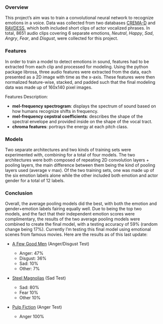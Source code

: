 ### Overview
   This project’s aim was to train a convolutional neural network to recognize emotions in a voice. Data was collected from two databases [CREMA-D](https://github.com/CheyneyComputerScience/CREMA-D) and [RAVDESS](https://smartlaboratory.org/ravdess/), which both included short clips of actor vocalized phrases. In total, 8651 audio clips covering 6 separate emotions, *Neutral*, *Happy*, *Sad*, *Angry*, *Fear*, and *Disgust*, were collected for this project. 

### Features
   In order to train a model to detect emotions in sound, features had to be extracted from each clip and processed for modeling. Using the python package librosa, three audio features were extracted from the data, each presented as a 2D image with time as the x-axis. These features were then normalized feature-wise, stacked, and padded such that the final modeling data was made up of 160x140 pixel images. 

Features Description:
 - **mel-frequency spectrogram**: displays the spectrum of sound based on how humans recognize shifts in  frequency. 
 - **mel-frequency cepstral coefficients**: describes the shape of the spectral envelope and provided inside on the shape of the vocal tract.
 - **chroma features**: portrays the energy at each pitch class.

### Models
   Two separate architectures and two kinds of training sets were experimented with, combining for a total of four models. The two architectures were both composed of repeating 2D convolution layers + pooling layers, the main difference between them being the kind of pooling layers used (average v max). Of the two training sets, one was made up of the six emotion labels alone while the other included both emotion and actor gender for a total of 12 labels.

### Conclusion
   Overall, the average pooling models did the best, with both the emotion and gender+emotion labels fairing equally well. Due to being the top two models, and the fact that their independent emotion scores were complimentary, the results of the two average pooling models were combined to create the final model, with a testing accuracy of 59% (random change being 17%).
   Currently I’m testing this final model using emotional scenes from famous movies. Here are the results as of this last update:

- [A Few Good Men](https://youtu.be/9FnO3igOkOk?t=39) (Anger/Disgust Test)
  - Anger:   47%
  - Disgust: 36%
  - Sad:     10%
  - Other:    7%

- [Steel Magnolias](https://www.youtube.com/watch?v=iZx1W6cHw-g) (Sad Test)
  - Sad:     80%
  - Fear     10%
  - Other    10%

- [Pulp Fiction](https://youtu.be/qo5jnBJvGUs?t=26) (Anger Test)
  - Anger   100%
